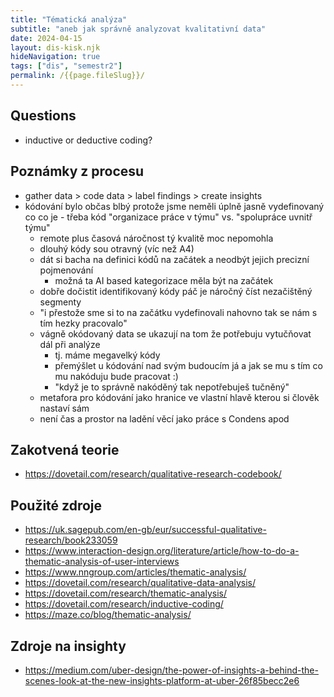 ```yaml
---
title: "Tématická analýza"
subtitle: "aneb jak správně analyzovat kvalitativní data"
date: 2024-04-15
layout: dis-kisk.njk
hideNavigation: true
tags: ["dis", "semestr2"]
permalink: /{{page.fileSlug}}/
---
```


## Questions
- inductive or deductive coding?

## Poznámky z procesu
- gather data > code data > label findings > create insights
- kódování bylo občas blbý protože jsme neměli úplně jasně vydefinovaný co co je - třeba kód "organizace práce v týmu" vs. "spolupráce uvnitř týmu"
  - remote plus časová náročnost tý kvalitě moc nepomohla
  - dlouhý kódy sou otravný (víc než A4)
  - dát si bacha na definici kódů na začátek a neodbýt jejich precizní pojmenování
    - možná ta AI based kategorizace měla být na začátek
  - dobře dočistit identifikovaný kódy páč je náročný číst nezačištěný segmenty
  - "i přestože sme si to na začátku vydefinovali nahovno tak se nám s tím hezky pracovalo"
  - vágně okódovaný data se ukazují na tom že potřebuju vytučňovat dál při analýze
    - tj. máme megavelký kódy
    - přemýšlet u kódování nad svým budoucím já a jak se mu s tím co mu nakóduju bude pracovat :)
    - "když je to správně nakóděný tak nepotřebuješ tučněný"
  - metafora pro kódování jako hranice ve vlastní hlavě kterou si člověk nastaví sám
  - není čas a prostor na ladění věcí jako práce s Condens apod

## Zakotvená teorie
- https://dovetail.com/research/qualitative-research-codebook/

## Použité zdroje
- https://uk.sagepub.com/en-gb/eur/successful-qualitative-research/book233059
- https://www.interaction-design.org/literature/article/how-to-do-a-thematic-analysis-of-user-interviews
- https://www.nngroup.com/articles/thematic-analysis/
- https://dovetail.com/research/qualitative-data-analysis/
- https://dovetail.com/research/thematic-analysis/
- https://dovetail.com/research/inductive-coding/
- https://maze.co/blog/thematic-analysis/

## Zdroje na insighty
- https://medium.com/uber-design/the-power-of-insights-a-behind-the-scenes-look-at-the-new-insights-platform-at-uber-26f85becc2e6
